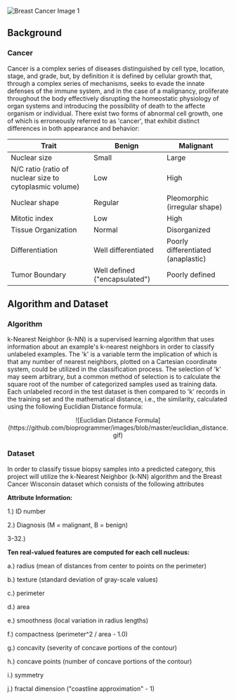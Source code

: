 ![Breast Cancer Image 1](https://github.com/bioprogrammer/images/blob/master/human-breast-cancer-cells.jpg)

## Background
### Cancer
Cancer is a complex series of diseases distinguished by cell type, location, stage, and grade, but, by definition it is defined by cellular growth that, through a complex series of mechanisms, seeks to evade the innate defenses of the immune system, and in the case of a malignancy, proliferate throughout the body effectively disrupting the homeostatic physiology of organ systems and introducing the possibility of death to the affecte organism or individual. There exist two forms of abnormal cell growth, one of which is erroneously referred to as 'cancer', that exhibit distinct differences in both appearance and behavior:

<center>
  
|Trait|Benign|Malignant|
|-----|------|---------|
|Nuclear size|Small|Large|
|N/C ratio (ratio of nuclear size to cytoplasmic volume)|Low|High|
|Nuclear shape|Regular|Pleomorphic (irregular shape)|
|Mitotic index|Low|High|
|Tissue Organization|Normal|Disorganized|
|Differentiation|Well differentiated|Poorly differentiated (anaplastic)|
|Tumor Boundary|Well defined ("encapsulated")|Poorly defined|

</center>

## Algorithm and Dataset
### Algorithm
k-Nearest Neighbor (k-NN) is a supervised learning algorithm that uses information about an example's k-nearest neighbors in order to classify unlabeled examples. The 'k' is a variable term the implication of which is that any number of nearest neighbors, plotted on a Cartesian coordinate system, could be utilized in the classification process. The selection of 'k' may seem arbitrary, but a common method of selection is to calculate the square root of the number of categorized samples used as training data. Each unlabeled record in the test dataset is then compared to 'k' records in the training set and the mathematical distance, i.e., the similarity, calculated using the following Euclidian Distance formula:

<center>
![Euclidian Distance Formula](https://github.com/bioprogrammer/images/blob/master/euclidian_distance.gif)
</center>



### Dataset
In order to classify tissue biopsy samples into a predicted category, this project will utilize the k-Nearest Neighbor (k-NN) algorithm and the Breast Cancer Wisconsin dataset which consists of the following attributes

**Attribute Information:**

1.) ID number

2.) Diagnosis (M = malignant, B = benign)

3-32.)

**Ten real-valued features are computed for each cell nucleus:**

a.) radius (mean of distances from center to points on the perimeter)

b.) texture (standard deviation of gray-scale values)

c.) perimeter

d.) area

e.) smoothness (local variation in radius lengths)

f.) compactness (perimeter^2 / area - 1.0)

g.) concavity (severity of concave portions of the contour)

h.) concave points (number of concave portions of the contour)

i.) symmetry

j.) fractal dimension ("coastline approximation" - 1)

